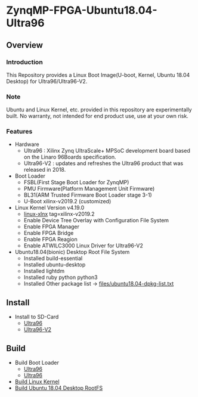 ZynqMP-FPGA-Ubuntu18.04-Ultra96
====================================================================================

Overview
------------------------------------------------------------------------------------

### Introduction

This Repository provides a Linux Boot Image(U-boot, Kernel, Ubuntu 18.04 Desktop) for Ultra96/Ultra96-V2.

### Note

Ubuntu and Linux Kernel, etc. provided in this repository are experimentally built.
No warranty, not intended for end product use, use at your own risk.

### Features

* Hardware
  + Ultra96    : Xilinx Zynq UltraScale+ MPSoC development board based on the Linaro 96Boards specification. 
  + Ultra96-V2 : updates and refreshes the Ultra96 product that was released in 2018.
* Boot Loader
  + FSBL(First Stage Boot Loader for ZynqMP)
  + PMU Firmware(Platform Management Unit Firmware)
  + BL31(ARM Trusted Firmware Boot Loader stage 3-1)
  + U-Boot xilinx-v2019.2 (customized)
* Linux Kernel Version v4.19.0
  + [linux-xlnx](https://github.com/Xilinx/linux-xlnx) tag=xilinx-v2019.2
  + Enable Device Tree Overlay with Configuration File System
  + Enable FPGA Manager
  + Enable FPGA Bridge
  + Enable FPGA Reagion
  + Enable ATWILC3000 Linux Driver for Ultra96-V2
* Ubuntu18.04(bionic) Desktop Root File System
  + Installed build-essential
  + Installed ubuntu-desktop
  + Installed lightdm
  + Installed ruby python python3
  + Installed Other package list -> [files/ubuntu18.04-dpkg-list.txt](files/ubuntu18.04-dpkg-list.txt)

Install
------------------------------------------------------------------------------------

* Install to SD-Card
  + [Ultra96](doc/install/ultra96.md)
  + [Ultra96-V2](doc/install/ultra96v2.md)

Build 
------------------------------------------------------------------------------------

* Build Boot Loader
  + [Ultra96](doc/build/ultra96-boot.md)
  + [Ultra96](doc/build/ultra96v2-boot.md)
* [Build Linux Kernel](doc/build/linux-kernel.md)
* [Build Ubuntu 18.04 Desktop RootFS](doc/build/ubuntu18.04-rootfs.md)
